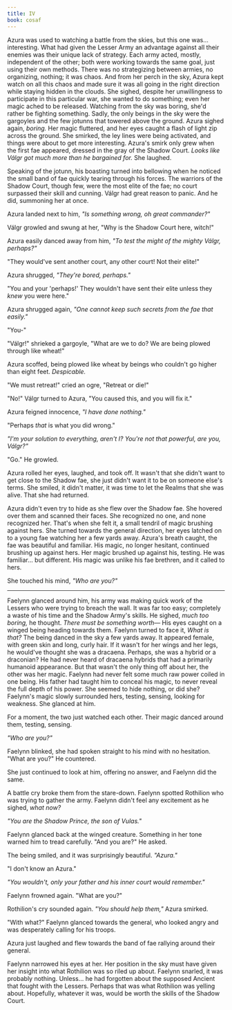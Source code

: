 ```yaml
---
title: IV
book: cosaf
---
```

Azura was used to watching a battle from the skies, but this one was... interesting. What had given the Lesser Army an advantage against all their enemies was their unique lack of strategy. Each army acted, mostly, independent of the other; both were working towards the same goal, just using their own methods. There was no strategizing between armies, no organizing, nothing; it was chaos. And from her perch in the sky, Azura kept watch on all this chaos and made sure it was all going in the right direction while staying hidden in the clouds. She sighed, despite her unwillingness to participate in this particular war, she wanted to do something; even her magic ached to be released. Watching from the sky was boring, she'd rather be fighting something. Sadly, the only beings in the sky were the gargoyles and the few jotunns that towered above the ground. Azura sighed again, _boring._ Her magic fluttered, and her eyes caught a flash of light zip across the ground. She smirked, the ley lines were being activated, and things were about to get more interesting. Azura's smirk only grew when the first fae appeared, dressed in the gray of the Shadow Court. _Looks like Válgr got much more than he bargained for._ She laughed.

Speaking of the jotunn, his boasting turned into bellowing when he noticed the small band of fae quickly tearing through his forces. The warriors of the Shadow Court, though few, were the most elite of the fae; no court surpassed their skill and cunning. Válgr had great reason to panic. And he did, summoning her at once.

Azura landed next to him, _"Is something wrong, oh great commander?"_

Válgr growled and swung at her, "Why is the Shadow Court here, witch!"

Azura easily danced away from him, _"To test the might of the mighty Válgr, perhaps?"_

"They would've sent another court, any other court! Not their elite!"

Azura shrugged, _"They're bored, perhaps."_

"You and your 'perhaps!' They wouldn't have sent their elite unless they _knew_ you were here."

Azura shrugged again, _"One cannot keep such secrets from the fae that easily."_

"You-"

"Válgr!" shrieked a gargoyle, "What are we to do? We are being plowed through like wheat!"

Azura scoffed, being plowed like wheat by beings who couldn't go higher than eight feet. _Despicable._

"We must retreat!" cried an ogre, "Retreat or die!"

"No!" Válgr turned to Azura, "You caused this, and you will fix it."

Azura feigned innocence, _"I have done nothing."_

"Perhaps _that_ is what you did wrong."

_"I'm your solution to everything, aren't I? You're not that powerful, are you, Válgr?"_

"Go." He growled.

Azura rolled her eyes, laughed, and took off. It wasn't that she didn't want to get close to the Shadow fae, she just didn't want it to be on someone else's terms. She smiled, it didn't matter, it was time to let the Realms that she was alive. That she had returned.

Azura didn't even try to hide as she flew over the Shadow fae. She hovered over them and scanned their faces. She recognized no one, and none recognized her. That's when she felt it, a small tendril of magic brushing against hers. She turned towards the general direction, her eyes latched on to a young fae watching her a few yards away. Azura's breath caught, the fae was beautiful and familiar. His magic, no longer hesitant, continued brushing up against hers. Her magic brushed up against his, testing. He was familiar... but different. His magic was unlike his fae brethren, and it called to hers.

She touched his mind, _"Who are you?"_

---

Faelynn glanced around him, his army was making quick work of the Lessers who were trying to breach the wall. It was far too easy; completely a waste of his time and the Shadow Army's skills. He sighed, _much too boring,_ he thought. _There must be something worth&mdash;_ His eyes caught on a winged being heading towards them. Faelynn turned to face it, _What is that?_ The being danced in the sky a few yards away. It appeared female, with green skin and long, curly hair. If it wasn't for her wings and her legs, he would've thought she was a dracaena. Perhaps, she was a hybrid or a draconian? He had never heard of dracaena hybrids that had a primarily humanoid appearance. But that wasn't the only thing off about her, the other was her magic. Faelynn had never felt some much raw power coiled in one being. His father had taught him to conceal his magic, to never reveal the full depth of his power. She seemed to hide nothing, or did she? Faelynn's magic slowly surrounded hers, testing, sensing, looking for weakness. She glanced at him.

For a moment, the two just watched each other. Their magic danced around them, testing, sensing.

_"Who are you?"_

Faelynn blinked, she had spoken straight to his mind with no hesitation. "What are you?" He countered.

She just continued to look at him, offering no answer, and Faelynn did the same.

A battle cry broke them from the stare-down. Faelynn spotted Rothilion who was trying to gather the army. Faelynn didn't feel any excitement as he sighed, _what now?_

_"You are the Shadow Prince, the son of Vulas."_

Faelynn glanced back at the winged creature. Something in her tone warned him to tread carefully. "And you are?" He asked.

The being smiled, and it was surprisingly beautiful. _"Azura."_

"I don't know an Azura."

_"You wouldn't, only your father and his inner court would remember."_

Faelynn frowned again. "What are you?"

Rothilion's cry sounded again. _"You should help them,"_ Azura smirked.

"With what?" Faelynn glanced towards the general, who looked angry and was desperately calling for his troops.

Azura just laughed and flew towards the band of fae rallying around their general.

Faelynn narrowed his eyes at her. Her position in the sky must have given her insight into what Rothilion was so riled up about. Faelynn snarled, it was probably nothing. Unless... he had forgotten about the supposed Ancient that fought with the Lessers. Perhaps that was what Rothilion was yelling about. Hopefully, whatever it was, would be worth the skills of the Shadow Court.
